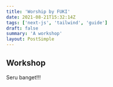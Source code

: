 ```yaml
---
title: 'Worship by FUKI'
date: 2021-08-21T15:32:14Z
tags: ['next-js', 'tailwind', 'guide']
draft: false
summary: 'A workshop'
layout: PostSimple
---
```


## Workshop

Seru banget!!!
